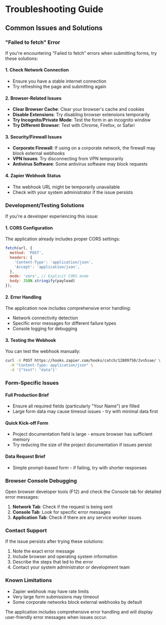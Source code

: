 # Troubleshooting Guide

## Common Issues and Solutions

### "Failed to fetch" Error

If you're encountering "Failed to fetch" errors when submitting forms, try these solutions:

#### 1. Check Network Connection
- Ensure you have a stable internet connection
- Try refreshing the page and submitting again

#### 2. Browser-Related Issues
- **Clear Browser Cache**: Clear your browser's cache and cookies
- **Disable Extensions**: Try disabling browser extensions temporarily
- **Try Incognito/Private Mode**: Test the form in an incognito window
- **Try Different Browser**: Test with Chrome, Firefox, or Safari

#### 3. Security/Firewall Issues
- **Corporate Firewall**: If using on a corporate network, the firewall may block external webhooks
- **VPN Issues**: Try disconnecting from VPN temporarily
- **Antivirus Software**: Some antivirus software may block requests

#### 4. Zapier Webhook Status
- The webhook URL might be temporarily unavailable
- Check with your system administrator if the issue persists

### Development/Testing Solutions

If you're a developer experiencing this issue:

#### 1. CORS Configuration
The application already includes proper CORS settings:
```javascript
fetch(url, {
  method: 'POST',
  headers: {
    'Content-Type': 'application/json',
    'Accept': 'application/json',
  },
  mode: 'cors', // Explicit CORS mode
  body: JSON.stringify(payload)
});
```

#### 2. Error Handling
The application now includes comprehensive error handling:
- Network connectivity detection
- Specific error messages for different failure types
- Console logging for debugging

#### 3. Testing the Webhook
You can test the webhook manually:
```bash
curl -X POST https://hooks.zapier.com/hooks/catch/12809750/2vn5sae/ \
  -H "Content-Type: application/json" \
  -d '{"test": "data"}'
```

### Form-Specific Issues

#### Full Production Brief
- Ensure all required fields (particularly "Your Name") are filled
- Large form data may cause timeout issues - try with minimal data first

#### Quick Kick-off Form
- Project documentation field is large - ensure browser has sufficient memory
- Try reducing the size of the project documentation if issues persist

#### Data Request Brief
- Simple prompt-based form - if failing, try with shorter responses

### Browser Console Debugging

Open browser developer tools (F12) and check the Console tab for detailed error messages:

1. **Network Tab**: Check if the request is being sent
2. **Console Tab**: Look for specific error messages
3. **Application Tab**: Check if there are any service worker issues

### Contact Support

If the issue persists after trying these solutions:

1. Note the exact error message
2. Include browser and operating system information
3. Describe the steps that led to the error
4. Contact your system administrator or development team

### Known Limitations

- Zapier webhook may have rate limits
- Very large form submissions may timeout
- Some corporate networks block external webhooks by default

The application includes comprehensive error handling and will display user-friendly error messages when issues occur.